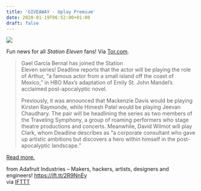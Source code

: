 ```yaml
---
title: 'GIVEAWAY - Uplay Premium'
date: 2020-01-19T06:52:00+01:00
draft: false
---
```


![](https://cdn-blog.adafruit.com/uploads/2020/01/Gael_Garcia_Bernal_16393547145-600x400.jpg)

Fun news for all _Station Eleven_ fans! Via [Tor.com](https://www.tor.com/2020/01/14/gael-garcia-bernal-joins-cast-of-hbo-maxs-station-eleven-adaptation/#more-541383).

> Gael García Bernal has joined the Station Eleven series! Deadline reports that the actor will be playing the role of Arthur, “a famous actor from a small island off the coast of Mexico,” in HBO Max’s adaptation of Emily St. John Mandel’s acclaimed post-apocalyptic novel.
> 
> Previously, it was announced that Mackenzie Davis would be playing Kirsten Raymonde, while Himesh Patel would be playing Jeevan Chaudhary. The pair will be headlining the series as two members of the Traveling Symphony, a group of roaming performers who stage theatre productions and concerts. Meanwhile, David Wilmot will play Clark, whom Deadline describes as “a corporate consultant who gave up artistic ambitions but discovers a hero within himself in the post-apocalyptic landscape.”

[Read more.](https://www.tor.com/2020/01/14/gael-garcia-bernal-joins-cast-of-hbo-maxs-station-eleven-adaptation/#more-541383)

  
  
from Adafruit Industries – Makers, hackers, artists, designers and engineers! https://ift.tt/2R9NnEy  
via [IFTTT](https://ifttt.com/?ref=da&site=blogger)